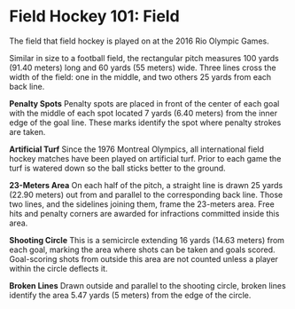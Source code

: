 Field Hockey 101: Field
=======================

The field that field hockey is played on at the 2016 Rio Olympic Games.

Similar in size to a football field, the rectangular pitch measures 100 yards (91.40 meters) long and 60 yards (55 meters) wide. Three lines cross the width of the field: one in the middle, and two others 25 yards from each back line.

**Penalty Spots**
Penalty spots are placed in front of the center of each goal with the middle of each spot located 7 yards (6.40 meters) from the inner edge of the goal line. These marks identify the spot where penalty strokes are taken.

**Artificial Turf**
Since the 1976 Montreal Olympics, all international field hockey matches have been played on artificial turf. Prior to each game the turf is watered down so the ball sticks better to the ground.

**23-Meters Area**
On each half of the pitch, a straight line is drawn 25 yards (22.90 meters) out from and parallel to the corresponding back line. Those two lines, and the sidelines joining them, frame the 23-meters area. Free hits and penalty corners are awarded for infractions committed inside this area.

**Shooting Circle**
This is a semicircle extending 16 yards (14.63 meters) from each goal, marking the area where shots can be taken and goals scored. Goal-scoring shots from outside this area are not counted unless a player within the circle deflects it.

**Broken Lines**
Drawn outside and parallel to the shooting circle, broken lines identify the area 5.47 yards (5 meters) from the edge of the circle.


